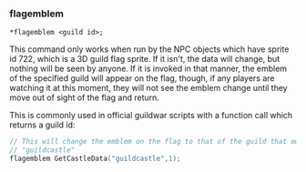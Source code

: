 ### flagemblem
```
*flagemblem <guild id>;
```

This command only works when run by the NPC objects which have sprite id 722,
which is a 3D guild flag sprite. If it isn't, the data will change, but nothing
will be seen by anyone. If it is invoked in that manner, the emblem of the
specified guild will appear on the flag, though, if any players are watching it
at this moment, they will not see the emblem change until they move out of sight
of the flag and return.

This is commonly used in official guildwar scripts with a function call which
returns a guild id:

```c
// This will change the emblem on the flag to that of the guild that owns
// "guildcastle"
flagemblem GetCastleData("guildcastle",1);
```
